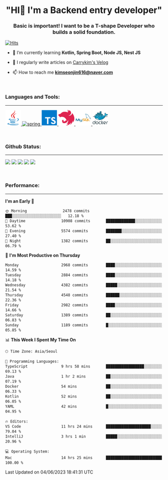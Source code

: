 <h1 align="center">"HI👋 I'm a Backend entry developer" </h1>
<h3 align="center">Basic is important! I want to be a T-shape Developer who builds a solid foundation.</h3>

[![Hits](https://hits.seeyoufarm.com/api/count/incr/badge.svg?url=https%3A%2F%2Fgithub.com%2Fgimseonjin&count_bg=%2318BFE5&title_bg=%23555555&icon=ko-fi.svg&icon_color=%23E7E7E7&title=hits&edge_flat=false)](https://hits.seeyoufarm.com)

- 🌱 I’m currently learning **Kotlin, Spring Boot, Node JS, Nest JS**

- 📝 I regularly write articles on [Carrykim's Velog](https://velog.io/@carrykim)

- 📫 How to reach me **kimseonjin616@naver.com**

<br/>

<h3 align="left">Languages and Tools:</h3>

***

<p align="left"> 
 <a href="https://www.java.com" target="_blank" rel="noreferrer"> <img src="https://raw.githubusercontent.com/devicons/devicon/master/icons/java/java-original.svg" alt="java" width="10%" height="10%"/> </a>
 <a href="https://spring.io/" target="_blank" rel="noreferrer"> <img src="https://www.vectorlogo.zone/logos/springio/springio-icon.svg" alt="spring" width="10%" height="10%"/> </a>
  <a href="https://www.typescriptlang.org/" target="_blank" rel="noreferrer"> <img src="https://raw.githubusercontent.com/devicons/devicon/master/icons/typescript/typescript-original.svg" alt="typescript" width="10%" height="10%"/> </a>
<a href="https://nestjs.com/" target="_blank" rel="noreferrer"> <img src="https://raw.githubusercontent.com/devicons/devicon/master/icons/nestjs/nestjs-plain.svg" alt="nestjs" width="10%" height="10%"/> </a> 
<a href="https://www.mysql.com/" target="_blank" rel="noreferrer"> <img src="https://raw.githubusercontent.com/devicons/devicon/master/icons/mysql/mysql-original-wordmark.svg" alt="mysql" width="10%" height="10%"/>  </a>
 <a href="https://www.docker.com/" target="_blank" rel="noreferrer"> <img src="https://raw.githubusercontent.com/devicons/devicon/master/icons/docker/docker-original-wordmark.svg" alt="docker" width="10%" height="10%"/> </a>
 </p>
</p>

<br/>

<h3 align="left">Github Status:</h3>

***

![](http://github-profile-summary-cards.vercel.app/api/cards/profile-details?username=gimseonjin&theme=nord_bright)
![](http://github-profile-summary-cards.vercel.app/api/cards/repos-per-language?username=gimseonjin&theme=nord_bright)
![](http://github-profile-summary-cards.vercel.app/api/cards/most-commit-language?username=gimseonjin&theme=nord_bright)
![](http://github-profile-summary-cards.vercel.app/api/cards/stats?username=gimseonjin&theme=nord_bright)
![](http://github-profile-summary-cards.vercel.app/api/cards/productive-time?username=gimseonjin&theme=nord_bright&utcOffset=8)


<br/>

<h3 align="left">Performance:</h3>

***

<!--START_SECTION:waka-->
**I'm an Early 🐤** 

```text
🌞 Morning                2478 commits        ███░░░░░░░░░░░░░░░░░░░░░░   12.18 % 
🌆 Daytime                10908 commits       █████████████░░░░░░░░░░░░   53.62 % 
🌃 Evening                5574 commits        ███████░░░░░░░░░░░░░░░░░░   27.40 % 
🌙 Night                  1382 commits        ██░░░░░░░░░░░░░░░░░░░░░░░   06.79 % 
```
📅 **I'm Most Productive on Thursday** 

```text
Monday                   2968 commits        ████░░░░░░░░░░░░░░░░░░░░░   14.59 % 
Tuesday                  2884 commits        ████░░░░░░░░░░░░░░░░░░░░░   14.18 % 
Wednesday                4382 commits        █████░░░░░░░░░░░░░░░░░░░░   21.54 % 
Thursday                 4548 commits        ██████░░░░░░░░░░░░░░░░░░░   22.36 % 
Friday                   2982 commits        ████░░░░░░░░░░░░░░░░░░░░░   14.66 % 
Saturday                 1389 commits        ██░░░░░░░░░░░░░░░░░░░░░░░   06.83 % 
Sunday                   1189 commits        █░░░░░░░░░░░░░░░░░░░░░░░░   05.85 % 
```


📊 **This Week I Spent My Time On** 

```text
🕑︎ Time Zone: Asia/Seoul

💬 Programming Languages: 
TypeScript               9 hrs 58 mins       █████████████████░░░░░░░░   69.13 % 
Java                     1 hr 2 mins         ██░░░░░░░░░░░░░░░░░░░░░░░   07.19 % 
Docker                   54 mins             ██░░░░░░░░░░░░░░░░░░░░░░░   06.33 % 
Kotlin                   52 mins             ██░░░░░░░░░░░░░░░░░░░░░░░   06.05 % 
YAML                     42 mins             █░░░░░░░░░░░░░░░░░░░░░░░░   04.95 % 

🔥 Editors: 
VS Code                  11 hrs 24 mins      ████████████████████░░░░░   79.04 % 
IntelliJ                 3 hrs 1 min         █████░░░░░░░░░░░░░░░░░░░░   20.96 % 

💻 Operating System: 
Mac                      14 hrs 25 mins      █████████████████████████   100.00 % 
```


 Last Updated on 04/06/2023 18:41:31 UTC
<!--END_SECTION:waka-->

<div align="center">
  
